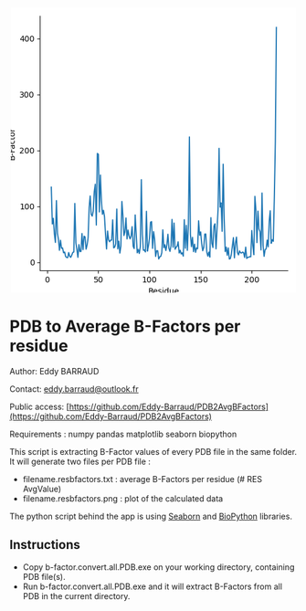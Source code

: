 <p align="center"><img width="500" alt="portfolio_view" src="./Example/try.resbfactors.png"></p>

# PDB to Average B-Factors per residue

Author: Eddy BARRAUD

Contact: <eddy.barraud@outlook.fr>

Public access: [https://github.com/Eddy-Barraud/PDB2AvgBFactors](https://github.com/Eddy-Barraud/PDB2AvgBFactors)

Requirements : numpy pandas matplotlib seaborn biopython

This script is extracting B-Factor values of every PDB file in the same folder.
It will generate two files per PDB file :
- filename.resbfactors.txt : average B-Factors per residue (#	RES	 AvgValue)
- filename.resbfactors.png : plot of the calculated data

The python script behind the app is using [Seaborn](https://github.com/mwaskom/seaborn) and [BioPython](https://biopython.org/) libraries.

## Instructions

- Copy b-factor.convert.all.PDB.exe on your working directory, containing PDB file(s).
- Run b-factor.convert.all.PDB.exe and it will extract B-Factors from all PDB in the current directory.